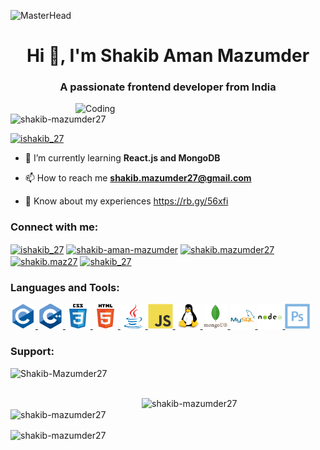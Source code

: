 ![MasterHead](https://repository-images.githubusercontent.com/588181932/e36ec678-7984-4cdd-8e4c-a3932772ff8e)
<h1 align="center">Hi 👋, I'm Shakib Aman Mazumder</h1>
<h3 align="center">A passionate frontend developer from India</h3>
<img align="right" alt="Coding" width="400" src="https://media.tenor.com/rePDfDWO3XoAAAAd/hacking.gif">

<p align="left"> <img src="https://komarev.com/ghpvc/?username=shakib-mazumder27&label=Profile%20views&color=0e75b6&style=flat" alt="shakib-mazumder27" /> </p>

<p align="left"> <a href="https://twitter.com/ishakib_27" target="blank"><img src="https://img.shields.io/twitter/follow/ishakib_27?logo=twitter&style=for-the-badge" alt="ishakib_27" /></a> </p>

- 🌱 I’m currently learning **React.js and MongoDB**

- 📫 How to reach me **shakib.mazumder27@gmail.com**

- 📄 Know about my experiences https://rb.gy/56xfi

<h3 align="left">Connect with me:</h3>
<p align="left">
<a href="https://twitter.com/ishakib_27" target="blank"><img align="center" src="https://raw.githubusercontent.com/rahuldkjain/github-profile-readme-generator/master/src/images/icons/Social/twitter.svg" alt="ishakib_27" height="30" width="40" /></a>
<a href="https://linkedin.com/in/shakib-aman-mazumder" target="blank"><img align="center" src="https://raw.githubusercontent.com/rahuldkjain/github-profile-readme-generator/master/src/images/icons/Social/linked-in-alt.svg" alt="shakib-aman-mazumder" height="30" width="40" /></a>
<a href="https://fb.com/shakib.mazumder27" target="blank"><img align="center" src="https://raw.githubusercontent.com/rahuldkjain/github-profile-readme-generator/master/src/images/icons/Social/facebook.svg" alt="shakib.mazumder27" height="30" width="40" /></a>
<a href="https://instagram.com/shakib.maz27" target="blank"><img align="center" src="https://raw.githubusercontent.com/rahuldkjain/github-profile-readme-generator/master/src/images/icons/Social/instagram.svg" alt="shakib.maz27" height="30" width="40" /></a>
<a href="https://www.leetcode.com/shakib_27" target="blank"><img align="center" src="https://raw.githubusercontent.com/rahuldkjain/github-profile-readme-generator/master/src/images/icons/Social/leet-code.svg" alt="shakib_27" height="30" width="40" /></a>
</p>

<h3 align="left">Languages and Tools:</h3>
<p align="left"> <a href="https://www.cprogramming.com/" target="_blank" rel="noreferrer"> <img src="https://raw.githubusercontent.com/devicons/devicon/master/icons/c/c-original.svg" alt="c" width="40" height="40"/> </a> <a href="https://www.w3schools.com/cpp/" target="_blank" rel="noreferrer"> <img src="https://raw.githubusercontent.com/devicons/devicon/master/icons/cplusplus/cplusplus-original.svg" alt="cplusplus" width="40" height="40"/> </a> <a href="https://www.w3schools.com/css/" target="_blank" rel="noreferrer"> <img src="https://raw.githubusercontent.com/devicons/devicon/master/icons/css3/css3-original-wordmark.svg" alt="css3" width="40" height="40"/> </a> <a href="https://www.w3.org/html/" target="_blank" rel="noreferrer"> <img src="https://raw.githubusercontent.com/devicons/devicon/master/icons/html5/html5-original-wordmark.svg" alt="html5" width="40" height="40"/> </a> <a href="https://www.java.com" target="_blank" rel="noreferrer"> <img src="https://raw.githubusercontent.com/devicons/devicon/master/icons/java/java-original.svg" alt="java" width="40" height="40"/> </a> <a href="https://developer.mozilla.org/en-US/docs/Web/JavaScript" target="_blank" rel="noreferrer"> <img src="https://raw.githubusercontent.com/devicons/devicon/master/icons/javascript/javascript-original.svg" alt="javascript" width="40" height="40"/> </a> <a href="https://www.linux.org/" target="_blank" rel="noreferrer"> <img src="https://raw.githubusercontent.com/devicons/devicon/master/icons/linux/linux-original.svg" alt="linux" width="40" height="40"/> </a> <a href="https://www.mongodb.com/" target="_blank" rel="noreferrer"> <img src="https://raw.githubusercontent.com/devicons/devicon/master/icons/mongodb/mongodb-original-wordmark.svg" alt="mongodb" width="40" height="40"/> </a> <a href="https://www.mysql.com/" target="_blank" rel="noreferrer"> <img src="https://raw.githubusercontent.com/devicons/devicon/master/icons/mysql/mysql-original-wordmark.svg" alt="mysql" width="40" height="40"/> </a> <a href="https://nodejs.org" target="_blank" rel="noreferrer"> <img src="https://raw.githubusercontent.com/devicons/devicon/master/icons/nodejs/nodejs-original-wordmark.svg" alt="nodejs" width="40" height="40"/> </a> <a href="https://www.photoshop.com/en" target="_blank" rel="noreferrer"> <img src="https://raw.githubusercontent.com/devicons/devicon/master/icons/photoshop/photoshop-line.svg" alt="photoshop" width="40" height="40"/> </a> </p>

<h3 align="left">Support:</h3>
<p><a href="https://www.buymeacoffee.com/Shakib-Mazumder27"> <img align="left" src="https://cdn.buymeacoffee.com/buttons/v2/default-yellow.png" height="50" width="210" alt="Shakib-Mazumder27" /></a></p><br><br>

<p><img align="left" src="https://github-readme-stats.vercel.app/api/top-langs?username=shakib-mazumder27&show_icons=true&locale=en&layout=compact" alt="shakib-mazumder27" /></p>

<p>&nbsp;<img align="center" src="https://github-readme-stats.vercel.app/api?username=shakib-mazumder27&show_icons=true&locale=en" alt="shakib-mazumder27" /></p>

<p><img align="center" src="https://github-readme-streak-stats.herokuapp.com/?user=shakib-mazumder27&" alt="shakib-mazumder27" /></p>
